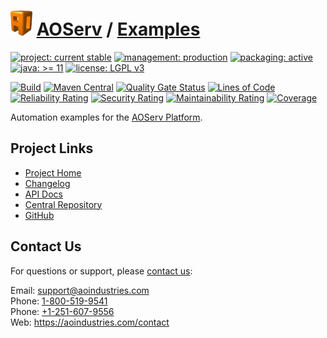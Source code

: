 # [<img src="ao-logo.png" alt="AO Logo" width="35" height="40">](https://github.com/ao-apps) [AOServ](https://aoindustries.com/aoserv/) / [Examples](https://github.com/ao-apps/aoserv-examples)

[![project: current stable](https://aoindustries.com/ao-badges/project-current-stable.svg)](https://aoindustries.com/life-cycle#project-current-stable)
[![management: production](https://aoindustries.com/ao-badges/management-production.svg)](https://aoindustries.com/life-cycle#management-production)
[![packaging: active](https://aoindustries.com/ao-badges/packaging-active.svg)](https://aoindustries.com/life-cycle#packaging-active)  
[![java: &gt;= 11](https://aoindustries.com/ao-badges/java-11.svg)](https://docs.oracle.com/en/java/javase/11/)
[![license: LGPL v3](https://aoindustries.com/ao-badges/license-lgpl-3.0.svg)](https://www.gnu.org/licenses/lgpl-3.0)

[![Build](https://github.com/ao-apps/aoserv-examples/workflows/Build/badge.svg?branch=master)](https://github.com/ao-apps/aoserv-examples/actions?query=workflow%3ABuild)
[![Maven Central](https://maven-badges.herokuapp.com/maven-central/com.aoindustries/aoserv-examples/badge.svg)](https://maven-badges.herokuapp.com/maven-central/com.aoindustries/aoserv-examples)
[![Quality Gate Status](https://sonarcloud.io/api/project_badges/measure?branch=master&project=com.aoapps.platform%3Aaoapps-examples&metric=alert_status)](https://sonarcloud.io/dashboard?branch=master&id=com.aoapps.platform%3Aaoapps-examples)
[![Lines of Code](https://sonarcloud.io/api/project_badges/measure?branch=master&project=com.aoapps.platform%3Aaoapps-examples&metric=ncloc)](https://sonarcloud.io/component_measures?branch=master&id=com.aoapps.platform%3Aaoapps-examples&metric=ncloc)  
[![Reliability Rating](https://sonarcloud.io/api/project_badges/measure?branch=master&project=com.aoapps.platform%3Aaoapps-examples&metric=reliability_rating)](https://sonarcloud.io/component_measures?branch=master&id=com.aoapps.platform%3Aaoapps-examples&metric=Reliability)
[![Security Rating](https://sonarcloud.io/api/project_badges/measure?branch=master&project=com.aoapps.platform%3Aaoapps-examples&metric=security_rating)](https://sonarcloud.io/component_measures?branch=master&id=com.aoapps.platform%3Aaoapps-examples&metric=Security)
[![Maintainability Rating](https://sonarcloud.io/api/project_badges/measure?branch=master&project=com.aoapps.platform%3Aaoapps-examples&metric=sqale_rating)](https://sonarcloud.io/component_measures?branch=master&id=com.aoapps.platform%3Aaoapps-examples&metric=Maintainability)
[![Coverage](https://sonarcloud.io/api/project_badges/measure?branch=master&project=com.aoapps.platform%3Aaoapps-examples&metric=coverage)](https://sonarcloud.io/component_measures?branch=master&id=com.aoapps.platform%3Aaoapps-examples&metric=Coverage)

Automation examples for the [AOServ Platform](https://aoindustries.com/aoserv/).

## Project Links
* [Project Home](https://aoindustries.com/aoserv/examples/)
* [Changelog](https://aoindustries.com/aoserv/examples/changelog)
* [API Docs](https://aoindustries.com/aoserv/examples/apidocs/)
* [Central Repository](https://central.sonatype.com/artifact/com.aoindustries/aoserv-examples)
* [GitHub](https://github.com/ao-apps/aoserv-examples)

## Contact Us
For questions or support, please [contact us](https://aoindustries.com/contact):

Email: [support@aoindustries.com](mailto:support@aoindustries.com)  
Phone: [1-800-519-9541](tel:1-800-519-9541)  
Phone: [+1-251-607-9556](tel:+1-251-607-9556)  
Web: https://aoindustries.com/contact

